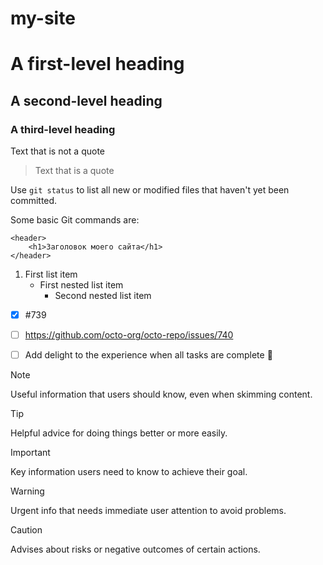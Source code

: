 # my-site
# A first-level heading
## A second-level heading
### A third-level heading


Text that is not a quote

> Text that is a quote

Use `git status` to list all new or modified files that haven't yet been committed.


Some basic Git commands are:
```
<header>
    <h1>Заголовок моего сайта</h1>
</header>
```


1. First list item
   - First nested list item
     - Second nested list item

- [x] #739
- [ ] https://github.com/octo-org/octo-repo/issues/740
- [ ] Add delight to the experience when all tasks are complete :tada:


> [!NOTE]
> Useful information that users should know, even when skimming content.

> [!TIP]
> Helpful advice for doing things better or more easily.

> [!IMPORTANT]
> Key information users need to know to achieve their goal.

> [!WARNING]
> Urgent info that needs immediate user attention to avoid problems.

> [!CAUTION]
> Advises about risks or negative outcomes of certain actions.